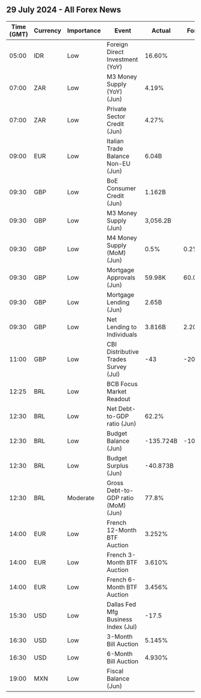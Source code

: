 ## 29 July 2024 - All Forex News

| Time (GMT) | Currency | Importance | Event | Actual | Forecast | Previous |
|------|----------|------------|-------|--------|----------|----------|
| 05:00 | IDR | Low | Foreign Direct Investment (YoY) | 16.60% |  | 15.50% |
| 07:00 | ZAR | Low | M3 Money Supply (YoY) (Jun) | 4.19% |  | 4.72% |
| 07:00 | ZAR | Low | Private Sector Credit (Jun) | 4.27% |  | 3.89% |
| 09:00 | EUR | Low | Italian Trade Balance Non-EU (Jun) | 6.04B |  | 5.91B |
| 09:30 | GBP | Low | BoE Consumer Credit (Jun) | 1.162B |  | 1.494B |
| 09:30 | GBP | Low | M3 Money Supply (Jun) | 3,056.2B |  | 3,040.8B |
| 09:30 | GBP | Low | M4 Money Supply (MoM) (Jun) | 0.5% | 0.2% | -0.1% |
| 09:30 | GBP | Low | Mortgage Approvals (Jun) | 59.98K | 60.00K | 60.13K |
| 09:30 | GBP | Low | Mortgage Lending (Jun) | 2.65B |  | 1.26B |
| 09:30 | GBP | Low | Net Lending to Individuals | 3.816B | 2.200B | 2.800B |
| 11:00 | GBP | Low | CBI Distributive Trades Survey (Jul) | -43 | -20 | -24 |
| 12:25 | BRL | Low | BCB Focus Market Readout |  |  |  |
| 12:30 | BRL | Low | Net Debt-to-GDP ratio (Jun) | 62.2% |  | 62.2% |
| 12:30 | BRL | Low | Budget Balance (Jun) | -135.724B | -102.300B | -138.256B |
| 12:30 | BRL | Low | Budget Surplus (Jun) | -40.873B |  | -63.895B |
| 12:30 | BRL | Moderate | Gross Debt-to-GDP ratio (MoM) (Jun) | 77.8% |  | 76.8% |
| 14:00 | EUR | Low | French 12-Month BTF Auction | 3.252% |  | 3.341% |
| 14:00 | EUR | Low | French 3-Month BTF Auction | 3.610% |  | 3.576% |
| 14:00 | EUR | Low | French 6-Month BTF Auction | 3.456% |  | 3.540% |
| 15:30 | USD | Low | Dallas Fed Mfg Business Index (Jul) | -17.5 |  | -15.1 |
| 16:30 | USD | Low | 3-Month Bill Auction | 5.145% |  | 5.190% |
| 16:30 | USD | Low | 6-Month Bill Auction | 4.930% |  | 4.990% |
| 19:00 | MXN | Low | Fiscal Balance (Jun) |  |  | -174.07B |
